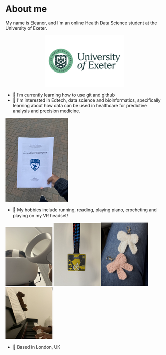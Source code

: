 # About me

My name is Eleanor, and I'm an online Health Data Science student at the University of Exeter. 
<p align="center">
  <img src="University-of-Exeter-Logo.webp" alt="Correlation Heatmap" width="250"/>
</p>

- 🌱 I’m currently learning how to use git and github
- 🩷 I'm interested in Edtech, data science and bioinformatics, specifically learning about how data can be used in healthcare for predictive analysis and precision medicine.

<img src="IMG_2759.jpeg" alt="Correlation Heatmap" width="200"/>

- 🎹 My hobbies include running, reading, playing piano, crocheting and playing on my VR headset!

<img src="View recent photos.png" alt="Correlation Heatmap" width="150"/> <img src="IMG_7358.jpeg" alt="Correlation Heatmap" width="150"/><img src="crochet.png" alt="Correlation Heatmap" width="150"/> <img src="View recent photos-1.png" alt="Correlation Heatmap" width="150"/> 

- 📍 Based in London, UK
